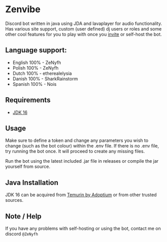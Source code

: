 # Zenvibe

Discord bot written in java using JDA and lavaplayer for audio functionality. Has various site support, custom (user defined)
dj users or roles and some other cool features for you to play with once you [invite](http://zenvibe.ddns.net/) or self-host the bot.

## Language support:
* English 100% - ZeNyfh
* Polish 100% - ZeNyfh
* Dutch 100% - etherealelysia
* Danish 100% - SharkRainstorm
* Spanish 100% - Nois

## Requirements

* [JDK 16](https://adoptium.net/temurin/releases/?version=16&package=jdk)

## Usage

Make sure to define a token and change any parameters you wish to change (such as the bot colour) within the .env file.
If there is no .env file, try running the bot once. It will proceed to create any missing files.

Run the bot using the latest included .jar file in releases or compile the jar yourself from source.

## Java Installation

JDK 16 can be acquired from [Temurin by Adoptium](https://adoptium.net/temurin/releases/?version=16&package=jdk) or from other trusted sources.

## Note / Help

If you have any problems with self-hosting or using the bot, contact me on discord `@ZeNyfh`

